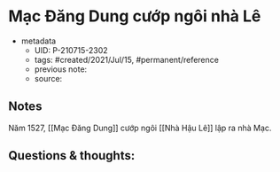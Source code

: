 # Mạc Đăng Dung cướp ngôi nhà Lê

- metadata
	- UID: P-210715-2302
	- tags: #created/2021/Jul/15, #permanent/reference
	- previous note: 
	- source: 

## Notes
Năm 1527, [[Mạc Đăng Dung]] cướp ngôi [[Nhà Hậu Lê]] lập ra nhà Mạc.

## Questions & thoughts:


